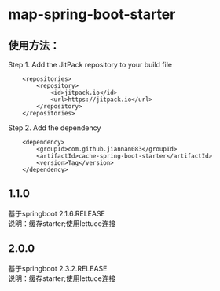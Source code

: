 # map-spring-boot-starter
## 使用方法：  
Step 1. Add the JitPack repository to your build file  
```
	<repositories>
		<repository>
		    <id>jitpack.io</id>
		    <url>https://jitpack.io</url>
		</repository>
	</repositories> 
```
Step 2. Add the dependency  
```
	<dependency>
	    <groupId>com.github.jiannan083</groupId>
	    <artifactId>cache-spring-boot-starter</artifactId>
	    <version>Tag</version>
	</dependency>
```
## 1.1.0
基于springboot 2.1.6.RELEASE  
说明：缓存starter;使用lettuce连接  

## 2.0.0
基于springboot 2.3.2.RELEASE  
说明：缓存starter;使用lettuce连接  